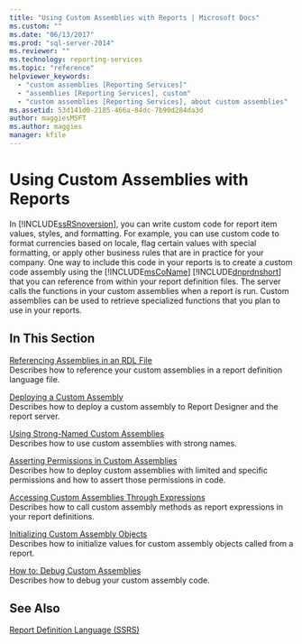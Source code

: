 ```yaml
---
title: "Using Custom Assemblies with Reports | Microsoft Docs"
ms.custom: ""
ms.date: "06/13/2017"
ms.prod: "sql-server-2014"
ms.reviewer: ""
ms.technology: reporting-services
ms.topic: "reference"
helpviewer_keywords: 
  - "custom assemblies [Reporting Services]"
  - "assemblies [Reporting Services], custom"
  - "custom assemblies [Reporting Services], about custom assemblies"
ms.assetid: 53d141d0-2185-466a-84dc-7b90d284da3d
author: maggiesMSFT
ms.author: maggies
manager: kfile
---
```

# Using Custom Assemblies with Reports
  In [!INCLUDE[ssRSnoversion](../../includes/ssrsnoversion-md.md)], you can write custom code for report item values, styles, and formatting. For example, you can use custom code to format currencies based on locale, flag certain values with special formatting, or apply other business rules that are in practice for your company. One way to include this code in your reports is to create a custom code assembly using the [!INCLUDE[msCoName](../../includes/msconame-md.md)] [!INCLUDE[dnprdnshort](../../includes/dnprdnshort-md.md)] that you can reference from within your report definition files. The server calls the functions in your custom assemblies when a report is run. Custom assemblies can be used to retrieve specialized functions that you plan to use in your reports.  
  
## In This Section  
 [Referencing Assemblies in an RDL File](referencing-assemblies-in-an-rdl-file.md)  
 Describes how to reference your custom assemblies in a report definition language file.  
  
 [Deploying a Custom Assembly](deploying-a-custom-assembly.md)  
 Describes how to deploy a custom assembly to Report Designer and the report server.  
  
 [Using Strong-Named Custom Assemblies](using-strong-named-custom-assemblies.md)  
 Describes how to use custom assemblies with strong names.  
  
 [Asserting Permissions in Custom Assemblies](asserting-permissions-in-custom-assemblies.md)  
 Describes how to deploy custom assemblies with limited and specific permissions and how to assert those permissions in code.  
  
 [Accessing Custom Assemblies Through Expressions](accessing-custom-assemblies-through-expressions.md)  
 Describes how to call custom assembly methods as report expressions in your report definitions.  
  
 [Initializing Custom Assembly Objects](initializing-custom-assembly-objects.md)  
 Describes how to initialize values for custom assembly objects called from a report.  
  
 [How to: Debug Custom Assemblies](how-to-debug-custom-assemblies.md)  
 Describes how to debug your custom assembly code.  
  
## See Also  
 [Report Definition Language &#40;SSRS&#41;](../reports/report-definition-language-ssrs.md)  
  
  

